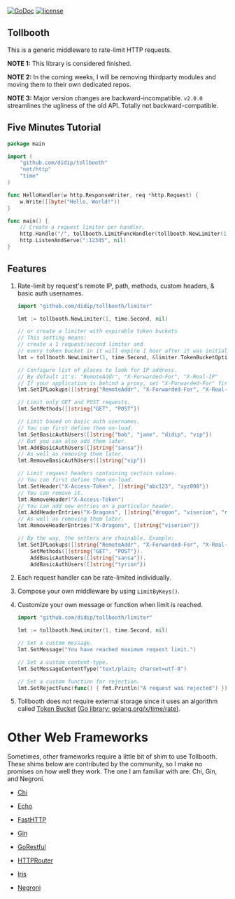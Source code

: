 [![GoDoc](https://godoc.org/github.com/didip/tollbooth?status.svg)](http://godoc.org/github.com/didip/tollbooth)
[![license](http://img.shields.io/badge/license-MIT-red.svg?style=flat)](https://raw.githubusercontent.com/didip/tollbooth/master/LICENSE)

## Tollbooth

This is a generic middleware to rate-limit HTTP requests.

**NOTE 1:** This library is considered finished.

**NOTE 2:** In the coming weeks, I will be removing thirdparty modules and moving them to their own dedicated repos.

**NOTE 3:** Major version changes are backward-incompatible. `v2.0.0` streamlines the ugliness of the old API. Totally not backward-compatible.


## Five Minutes Tutorial
```go
package main

import (
    "github.com/didip/tollbooth"
    "net/http"
    "time"
)

func HelloHandler(w http.ResponseWriter, req *http.Request) {
    w.Write([]byte("Hello, World!"))
}

func main() {
    // Create a request limiter per handler.
    http.Handle("/", tollbooth.LimitFuncHandler(tollbooth.NewLimiter(1, time.Second, nil), HelloHandler))
    http.ListenAndServe(":12345", nil)
}
```

## Features

1. Rate-limit by request's remote IP, path, methods, custom headers, & basic auth usernames.
    ```go
    import "github.com/didip/tollbooth/limiter"

    lmt := tollbooth.NewLimiter(1, time.Second, nil)

    // or create a limiter with expirable token buckets
    // This setting means:
    // create a 1 request/second limiter and
    // every token bucket in it will expire 1 hour after it was initially set.
    lmt = tollbooth.NewLimiter(1, time.Second, &limiter.TokenBucketOptions{DefaultExpirationTTL: time.Hour})

    // Configure list of places to look for IP address.
    // By default it's: "RemoteAddr", "X-Forwarded-For", "X-Real-IP"
    // If your application is behind a proxy, set "X-Forwarded-For" first.
    lmt.SetIPLookups([]string{"RemoteAddr", "X-Forwarded-For", "X-Real-IP"})
 
    // Limit only GET and POST requests.
    lmt.SetMethods([]string{"GET", "POST"})

    // Limit based on basic auth usernames.
    // You can first define them on-load.
    lmt.SetBasicAuthUsers([]string{"bob", "jane", "didip", "vip"})
    // But you can also add them later.
    lmt.AddBasicAuthUsers([]string{"sansa"})
    // As well as removing them later.
    lmt.RemoveBasicAuthUsers([]string{"vip"})

    // Limit request headers containing certain values.
    // You can first define them on-load.
    lmt.SetHeader("X-Access-Token", []string{"abc123", "xyz098"})
    // You can remove it.
    lmt.RemoveHeader("X-Access-Token")
    // You can add new entries on a particular header.
    lmt.AddHeaderEntries("X-Dragons", []string{"drogon", "viserion", "rhaegal"})
    // As well as removing them later.
    lmt.RemoveHeaderEntries("X-Dragons", []string{"viserion"})

    // By the way, the setters are chainable. Example:
    lmt.SetIPLookups([]string{"RemoteAddr", "X-Forwarded-For", "X-Real-IP"}).
        SetMethods([]string{"GET", "POST"}).
        AddBasicAuthUsers([]string{"sansa"}).
        AddBasicAuthUsers([]string{"tyrion"})
    ```

2. Each request handler can be rate-limited individually.

3. Compose your own middleware by using `LimitByKeys()`.

4. Customize your own message or function when limit is reached.

    ```go
    import "github.com/didip/tollbooth/limiter"

    lmt := tollbooth.NewLimiter(1, time.Second, nil)

    // Set a custom message.
    lmt.SetMessage("You have reached maximum request limit.")

    // Set a custom content-type.
    lmt.SetMessageContentType("text/plain; charset=utf-8")

    // Set a custom function for rejection.
    lmt.SetRejectFunc(func() { fmt.Println("A request was rejected") })
    ```

5. Tollbooth does not require external storage since it uses an algorithm called [Token Bucket](http://en.wikipedia.org/wiki/Token_bucket) [(Go library: golang.org/x/time/rate)](//godoc.org/golang.org/x/time/rate).


# Other Web Frameworks

Sometimes, other frameworks require a little bit of shim to use Tollbooth. These shims below are contributed by the community, so I make no promises on how well they work. The one I am familiar with are: Chi, Gin, and Negroni.

* [Chi](https://github.com/didip/tollbooth_chi)

* [Echo](https://github.com/didip/tollbooth_echo)

* [FastHTTP](https://github.com/didip/tollbooth_fasthttp)

* [Gin](https://github.com/didip/tollbooth_gin)

* [GoRestful](https://github.com/didip/tollbooth_gorestful)

* [HTTPRouter](https://github.com/didip/tollbooth_httprouter)

* [Iris](https://github.com/didip/tollbooth_iris)

* [Negroni](https://github.com/didip/tollbooth_negroni)
